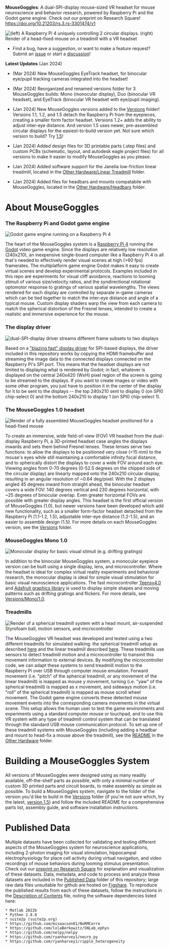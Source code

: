 **MouseGoggles**: A dual-SPI-display mouse-sized VR headset for mouse neuroscience and behavior research, powered by Raspberry Pi and the Godot game engine. Check out our preprint on Research Square! https://doi.org/10.21203/rs.3.rs-3301474/v1

![(left) A Raspberry Pi 4 uniquely controlling 2 circular displays. (right) Render of a head-fixed mouse on a treadmill with a VR headset](https://github.com/sn-lab/MouseGoggles/blob/main/Images/mouseVRheadsetIntro.png)

- Find a bug, have a suggestion, or want to make a feature request? Submit an [issue](https://github.com/sn-lab/MouseGoggles/issues) or start a [discussion](https://github.com/sn-lab/MouseGoggles/discussions)!

**Latest Updates** (Jan 2024)

* (Mar 2024) New MouseGoggles EyeTrack headset, for binocular eye/pupil tracking cameras integrated into the headset!

* (Mar 2024) Reorganized and renamed versions folder for 3 MouseGoggles builds: Mono (monocular display), Duo (binocular VR headset), and EyeTrack (binocular VR headset with eye/pupil imaging).

* (Jan 2024) New MouseGoggles versions added to the [Versions](https://github.com/sn-lab/MouseGoggles/tree/main/Versions) folder! Versions 1.1, 1.2, and 1.5 detach the Raspberry Pi from the eyepieces, creating a smaller form factor headset. Versions 1.2+ adds the ability to adjust inter-eye distance. And version 1.5 uses newer, pre-assembled circular displays for the easiest-to-build version yet. Not sure which version to build? Try [1.5](https://github.com/sn-lab/MouseGoggles/blob/main/Versions/Duo/1.5/Parts%2C%20Assembly%2C%20and%20Installation%20README.md)!

* (Jan 2024) Added design files for 3D printable parts (.step files) and custom PCBs (schematic, layout, and autodesk eagle project files) for all versions to make it easier to modify MouseGoggles as you please.

* (Jan 2024) Added software support for the Janelia low-friction linear treadmill, located in the [Other Hardware/Linear Treadmill](https://github.com/sn-lab/MouseGoggles/tree/main/Other%20Hardware/Linear%20Treadmill/LinearTreadmill_Mouse_Controller_V2) folder.

* (Jan 2024) Added files for headbars and mounts compatabile with MouseGoggles, located in the [Other Hardware/Headbars](https://github.com/sn-lab/MouseGoggles/tree/main/Other%20Hardware/Headbars) folder.

# About MouseGoggles

### The Raspberry Pi and Godot game engine

![Godot game engine running on a Raspberry Pi 4](https://github.com/sn-lab/MouseGoggles/blob/main/Images/RaspberryPiGodot.png)

The heart of the MouseGoggles system is a [Raspberry Pi 4](https://www.raspberrypi.com/products/raspberry-pi-4-model-b/) running the [Godot](https://godotengine.org/) video game engine. Since the displays are relatively low resolution (240x210), an inexpensive single-board computer like a Raspberry Pi 4 is all that's needed to effectively render visual scenes at high (>60 fps) framerates. The multiplatform game engine Godot makes it easy to create virtual scenes and develop experimental protocols. Examples included in this repo are experiments for visual cliff avoidance, reactions to looming stimuli of various size/velocity ratios, and the syndirectional rotational optomotor response to gratings of various spatial wavelengths. The views rendered for each display are controlled by separate in-game cameras which can be tied together to match the inter-eye distance and angle of a typical mouse. Custom display shaders warp the view from each camera to match the spherical distortion of the Fresnel lenses, intended to create a realistic and immersive experience for the mouse.

### The display driver

![dual-SPI-display driver streams different frame subsets to two displays](https://github.com/sn-lab/MouseGoggles/blob/main/Images/DisplaySubsets2.png)

Based on a ["blazing fast" display driver](https://github.com/juj/fbcp-ili9341) for SPI-based displays, the driver included in this repository works by copying the HDMI framebuffer and streaming the image data to the connected displays connected on the Raspberry Pi's SPI port. This means that the headset displays are not limited to displaying what is rendered by Godot; in fact, whatever is displayed on the central 240x420 (WxH) pixel region of the screen is going to be streamed to the displays. If you want to create images or video with some other program, you just have to position it in the center of the display for it to be sent to the displays -- the top 240x210 sent to display 0 (on SPI0 chip-select 0) and the bottom 240x210 to display 1 (on SPI0 chip-select 1).

### The MouseGoggles 1.0 headset

![Render of a fully assembled MouseGoggles headset positioned for a head-fixed mouse](https://github.com/sn-lab/MouseGoggles/blob/main/Images/VRHeadsetRender.png)

To create an immersive, wide field-of-view (FOV) VR headset from the dual-display Raspberry Pi, a 3D-printed headset case angles the displays inwards and sets them behind Fresnel lenses. These lenses serve two functions: to allow the displays to be positioned very close (<15 mm) to the mouse's eyes while still maintaining a comfortable infinity focal distance, and to spherically distort the displays to cover a wide FOV around each eye. Viewing angles from 0-70 degrees (0-52.5 degrees on the chipped side of the circular display) are linearly mapped onto the 240x210 circular display, resulting in an angular resolution of ~0.64 deg/pixel. With the 2 displays angled 45 degrees inward from straight ahead, the binocular headset covers a wide FOV: 140 degrees vertical and 230 degrees horizontal, with ~25 degrees of binocular overlap. Even greater horizontal FOVs are possible with greater display angles. This headset is the first official version of MouseGoggles (1.0), but newer versions have been developed which add new functionality, such as a smaller form-factor headset detached from the Raspberry Pi (1.1-1.2, 1.5), adjustable inter-eye distance (1.2-1.5), and an easier to assemble design (1.5). For more details on each MouseGoggles version, see the [Versions](https://github.com/sn-lab/MouseGoggles/tree/main/Versions) folder.

### MouseGoggles Mono 1.0

![Monocular display for basic visual stimuli (e.g. drifting gratings)](https://github.com/sn-lab/MouseGoggles/blob/main/Images/MonocularDisplay.png)

In addition to the binocular MouseGoggles system, a monocular eyepiece version can be built using a single display, lens, and microcontroller. Where the headset is ideal for complex virtual reality experiments and behavioral research, the monocular display is ideal for simple visual stimulation for basic visual neuroscience applications. The fast microcontroller [Teensy4.0](https://www.pjrc.com/store/teensy40.html) and [Adafruit graphics library](https://learn.adafruit.com/adafruit-gfx-graphics-library/overview) is used to display simple shapes and moving patterns such as drifting gratings and flickers. For more details, see [Versions/Mono/1.0]().

### Treadmills

![Render of a spherical treadmill system with a head mount, air-suspended Styrofoam ball, motion sensors, and microcontroller](https://github.com/sn-lab/MouseGoggles/blob/main/Images/SphericalTreadmillRender.png)

The MouseGoggles VR headset was developed and tested using a two different treadmills for simulated walking: the spherical treadmill setup as described [here](https://pubmed.ncbi.nlm.nih.gov/19829374/) and the linear treadmill described [here](https://github.com/janelia-experimental-technology/Rodent-Belt-Treadmill/tree/main). These treadmills use sensors to detect treadmill motion and a microcontroller to transmit this movement information to external devices. By modifying the microcontroller code, we can adapt these systems to send treadmill motion to the Raspberry Pi over USB through computer mouse emulation. Forward movement (i.e. "pitch" of the spherical treadmill, or any movement of the linear treadmill) is mapped as mouse y movement, turning (i.e. "yaw" of the spherical treadmill) is mapped as x movement, and sideways motion (i.e. "roll" of the spherical treadmill) is mapped as mouse scroll wheel movement. The Godot game engine converts these detected mouse movement events into the corresponding camera movements in the virtual scene. This setup allows the human user to test the game environments and experiments using a standard computer mouse or touchpad, and to use this VR system with any type of treadmill control system that can be translated through the standard USB mouse communication protocol. To set up one of these treadmill systems with MouseGoggles (including adding a headbar and mount to head-fix a mouse above the treadmill), see the [README](https://github.com/sn-lab/MouseGoggles/blob/main/Other%20Hardware/Installation%20README.md) in the [Other Hardware](https://github.com/sn-lab/MouseGoggles/tree/main/Other%20Hardware) folder.

# Building a MouseGoggles System

All versions of MouseGoggles were designed using as many readily available, off-the-shelf parts as possible, with only a minimal number of custom 3D printed parts and circuit boards, to make assembly as simple as possible. To build a MouseGoggles system, navigate to the folder of the version you'd like to build in the [Versions](https://github.com/sn-lab/MouseGoggles/tree/main/Versions) folder (if you're not sure which, try the latest, [version 1.5](https://github.com/sn-lab/MouseGoggles/tree/main/Versions/Duo/1.5)) and follow the included README for a comprehensive parts list, assembly guide, and software installation instructions.

# Published Data

Multiple datasets have been collected for validating and testing different aspects of the MouseGoggles system for neuroscience applications, including 2-photon imaging for visual stimulation, hippocampal electrophysiology for place cell activity during virtual navigation, and video recordings of mouse behaviors during looming stimulus presentation. Check out our [preprint on Research Square](https://doi.org/10.21203/rs.3.rs-3301474/v1) for explanation and visualization of these datasets. Data, metadata, and code to process and analyze these datasets are included in the [Published Data](https://github.com/sn-lab/MouseGoggles/tree/main/Published%20Data) folder of this repository; large raw data files unsuitable for github are hosted on [Figshare](https://figshare.com/articles/dataset/Raw_image_files/24039021). 
To reproduce the published results from each of these datasets, follow the instructions in the [Description of Contents](https://github.com/sn-lab/MouseGoggles/blob/main/Published%20Data/Description%20of%20Contents.md) file, noting the software dependencies listed here:

```
* Matlab 2022b
* Python 2.8.8
* suite2p (suite2p.org)
* https://github.com/misaacson01/NoRMCorre
* https://github.com/lolaBerkowitz/SNLab_ephys
* https://github.com/nelpy/nelpy
* https://github.com/ryanharvey1/neuro_py
* https://github.com/ryanharvey1/ripple_heterogeneity
```
